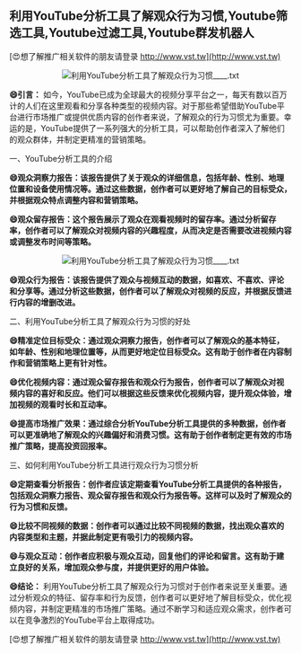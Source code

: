 ## **利用YouTube分析工具了解观众行为习惯,Youtube筛选工具,Youtube过滤工具,Youtube群发机器人**

[😍想了解推广相关软件的朋友请登录 http://www.vst.tw](http://www.vst.tw)

 <center><img src="https://vst.tw/MP4/tuiguang/png/6.png" alt="利用YouTube分析工具了解观众行为习惯____.txt"></center>

**😄引言：**
如今，YouTube已成为全球最大的视频分享平台之一，每天有数以百万计的人们在这里观看和分享各种类型的视频内容。对于那些希望借助YouTube平台进行市场推广或提供优质内容的创作者来说，了解观众的行为习惯尤为重要。幸运的是，YouTube提供了一系列强大的分析工具，可以帮助创作者深入了解他们的观众群体，并制定更精准的营销策略。

一、YouTube分析工具的介绍

**😄观众洞察力报告：该报告提供了关于观众的详细信息，包括年龄、性别、地理位置和设备使用情况等。通过这些数据，创作者可以更好地了解自己的目标受众，并根据观众特点调整内容和营销策略。**

**😄观众留存报告：这个报告展示了观众在观看视频时的留存率。通过分析留存率，创作者可以了解观众对视频内容的兴趣程度，从而决定是否需要改进视频内容或调整发布时间等策略。**

 <center><img src="https://vst.tw/MP4/tuiguang/png/0.png" alt="利用YouTube分析工具了解观众行为习惯____.txt"></center>

**😄观众行为报告：该报告提供了观众与视频互动的数据，如喜欢、不喜欢、评论和分享等。通过分析这些数据，创作者可以了解观众对视频的反应，并根据反馈进行内容的增删改进。**

二、利用YouTube分析工具了解观众行为习惯的好处

**😄精准定位目标受众：通过观众洞察力报告，创作者可以了解观众的基本特征，如年龄、性别和地理位置等，从而更好地定位目标受众。这有助于创作者在内容制作和营销策略上更有针对性。**

**😄优化视频内容：通过观众留存报告和观众行为报告，创作者可以了解观众对视频内容的喜好和反应。他们可以根据这些反馈来优化视频内容，提升观众体验，增加视频的观看时长和互动率。**

**😄提高市场推广效果：通过综合分析YouTube分析工具提供的多种数据，创作者可以更准确地了解观众的兴趣偏好和消费习惯。这有助于创作者制定更有效的市场推广策略，提高投资回报率。**

三、如何利用YouTube分析工具进行观众行为习惯分析

**😄定期查看分析报告：创作者应该定期查看YouTube分析工具提供的各种报告，包括观众洞察力报告、观众留存报告和观众行为报告等。这样可以及时了解观众的行为习惯和反馈。**

**😄比较不同视频的数据：创作者可以通过比较不同视频的数据，找出观众喜欢的内容类型和主题，并据此制定更有吸引力的视频内容。**

**😄与观众互动：创作者应积极与观众互动，回复他们的评论和留言。这有助于建立良好的关系，增加观众参与度，并提供更好的用户体验。**

**😄结论：**
利用YouTube分析工具了解观众行为习惯对于创作者来说至关重要。通过分析观众的特征、留存率和行为反馈，创作者可以更好地了解目标受众，优化视频内容，并制定更精准的市场推广策略。通过不断学习和适应观众需求，创作者可以在竞争激烈的YouTube平台上取得成功。

[😍想了解推广相关软件的朋友请登录 http://www.vst.tw](http://www.vst.tw)



